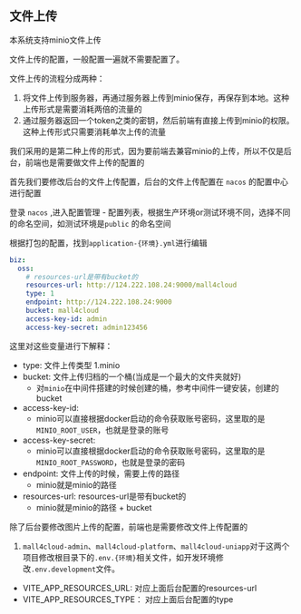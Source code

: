 ## 文件上传

本系统支持minio文件上传

文件上传的配置，一般配置一遍就不需要配置了。

文件上传的流程分成两种：

1. 将文件上传到服务器，再通过服务器上传到minio保存，再保存到本地。这种上传形式是需要消耗两倍的流量的
2. 通过服务器返回一个token之类的密钥，然后前端有直接上传到minio的权限。这种上传形式只需要消耗单次上传的流量

我们采用的是第二种上传的形式，因为要前端去兼容minio的上传，所以不仅是后台，前端也是需要做文件上传的配置的

首先我们要修改后台的文件上传配置，后台的文件上传配置在 `nacos` 的配置中心进行配置

登录 `nacos` ,进入配置管理 - 配置列表，根据生产环境or测试环境不同，选择不同的命名空间，如测试环境是`public` 的命名空间

根据打包的配置，找到`application-{环境}.yml`进行编辑

```yaml
biz:
  oss:
    # resources-url是带有bucket的
    resources-url: http://124.222.108.24:9000/mall4cloud
    type: 1
    endpoint: http://124.222.108.24:9000
    bucket: mall4cloud
    access-key-id: admin
    access-key-secret: admin123456
```

这里对这些变量进行下解释：

- type: 文件上传类型 1.minio
- bucket: 文件上传归档的一个桶(当成是一个最大的文件夹就好)
  - 对`minio`在中间件搭建的时候创建的桶，参考中间件一键安装，创建的bucket
- access-key-id: 
  - minio可以直接根据docker启动的命令获取账号密码，这里取的是`MINIO_ROOT_USER`，也就是登录的账号
- access-key-secret: 
  - minio可以直接根据docker启动的命令获取账号密码，这里取的是`MINIO_ROOT_PASSWORD`，也就是登录的密码
- endpoint: 文件上传的时候，需要上传的路径
  - minio就是minio的路径
- resources-url: resources-url是带有bucket的
  - minio就是minio的路径 + bucket

除了后台要修改图片上传的配置，前端也是需要修改文件上传配置的

1. `mall4cloud-admin`、`mall4cloud-platform`、`mall4cloud-uniapp`对于这两个项目修改根目录下的`.env.{环境}`相关文件，如开发环境修改`.env.development`文件。

- VITE_APP_RESOURCES_URL:  对应上面后台配置的resources-url
- VITE_APP_RESOURCES_TYPE： 对应上面后台配置的type

